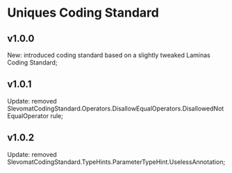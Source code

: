 # Uniques Coding Standard

## v1.0.0
New: introduced coding standard based on a slightly tweaked Laminas Coding Standard; 

## v1.0.1
Update: removed SlevomatCodingStandard.Operators.DisallowEqualOperators.DisallowedNotEqualOperator rule;

## v1.0.2
Update: removed SlevomatCodingStandard.TypeHints.ParameterTypeHint.UselessAnnotation;
